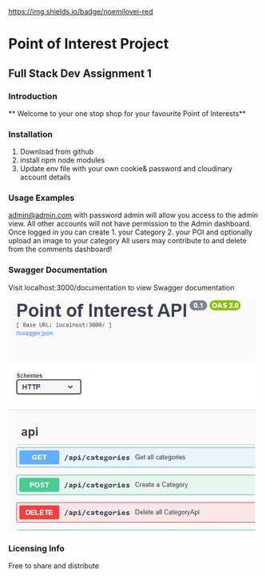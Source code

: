 https://img.shields.io/badge/noemilovei-red

# Point of Interest Project
## Full Stack Dev Assignment 1

### Introduction
** Welcome to your one stop shop for your favourite Point of Interests**

### Installation
1. Download from github
2. install npm node modules
3. Update env file with your own cookie& password and cloudinary account details

### Usage Examples
admin@admin.com with password admin will allow you access to the admin view. 
All other accounts will not have permission to the Admin dashboard.
Once logged in you can create 1. your Category 2. your POI and optionally upload an image to your category
All users may contribute to and delete from the comments dashboard!

### Swagger Documentation
Visit localhost:3000/documentation to view Swagger documentation

![Screenshot of Swagger Documenation.](public/images/swagger.png)

### Licensing Info
Free to share and distribute 
